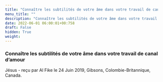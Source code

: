 ```yaml
---
title: "Connaître les subtilités de votre âme dans votre travail de canal d’amour"
menu_title: ""
description: "Connaître les subtilités de votre âme dans votre travail de canal d’amour"
date: 2022-06-01 06:00:01+00:758
draft: False
hidden: True
weight:
---
```

### Connaître les subtilités de votre âme dans votre travail de canal d’amour

Jésus - reçu par Al Fike le 24 Juin 2019, Gibsons, Colombie-Britannique, Canada.



